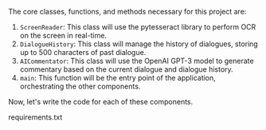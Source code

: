 The core classes, functions, and methods necessary for this project are:

1. `ScreenReader`: This class will use the pytesseract library to perform OCR on the screen in real-time.
2. `DialogueHistory`: This class will manage the history of dialogues, storing up to 500 characters of past dialogue.
3. `AICommentator`: This class will use the OpenAI GPT-3 model to generate commentary based on the current dialogue and dialogue history.
4. `main`: This function will be the entry point of the application, orchestrating the other components.

Now, let's write the code for each of these components.

requirements.txt
